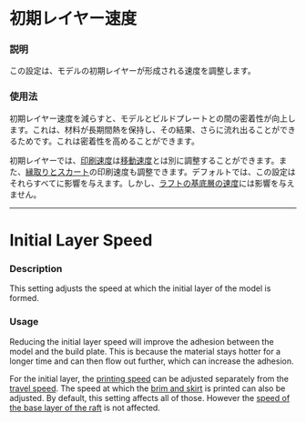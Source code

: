 初期レイヤー速度
====
### **説明**
この設定は、モデルの初期レイヤーが形成される速度を調整します。

### **使用法**
初期レイヤー速度を減らすと、モデルとビルドプレートとの間の密着性が向上します。これは、材料が長期間熱を保持し、その結果、さらに流れ出ることができるためです。これは密着性を高めることができます。

初期レイヤーでは、[印刷速度](speed_print_layer_0.md)は[移動速度](speed_travel_layer_0.md)とは別に調整することができます。また、[縁取りとスカート](skirt_brim_speed.md)の印刷速度も調整できます。デフォルトでは、この設定はそれらすべてに影響を与えます。しかし、[ラフトの基底層の速度](../platform_adhesion/raft_base_speed.md)には影響を与えません。

---

Initial Layer Speed
====
### **Description**
This setting adjusts the speed at which the initial layer of the model is formed.

### **Usage**
Reducing the initial layer speed will improve the adhesion between the model and the build plate. This is because the material stays hotter for a longer time and can then flow out further, which can increase the adhesion.

For the initial layer, the [printing speed](speed_print_layer_0.md) can be adjusted separately from the [travel speed](speed_travel_layer_0.md). The speed at which the [brim and skirt](skirt_brim_speed.md) is printed can also be adjusted. By default, this setting affects all of those. However the [speed of the base layer of the raft](../platform_adhesion/raft_base_speed.md) is not affected.
